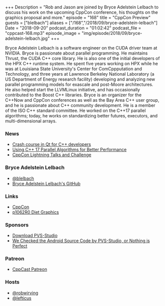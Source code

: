 +++
Description = "Rob and Jason are joined by Bryce Adelstein Lelbach to discuss his work on the upcoming CppCon conference, his thoughts on the graphics proposal and more."
episode = "168"
title = "CppCon Preview"
guests = ["blelbach"]
aliases = ["/168","/2018/09/bryce-adelstein-lelbach"]
Date = "2018-09-20"
podcast_duration = "01:02:42"
podcast_file = "cppcast-168.mp3"
episode_image = "img/episode/2018/09/bryce-adelstein-lelbach.jpg"
+++

Bryce Adelstein Lelbach is a software engineer on the CUDA driver team at NVIDIA. Bryce is passionate about parallel programming. He maintains Thrust, the CUDA C++ core library. He is also one of the initial developers of the HPX C++ runtime system. He spent five years working on HPX while he was at Louisiana State University's Center for ComCppputation and Technology, and three years at Lawrence Berkeley National Laboratory (a US Department of Energy research facility) developing and analyzing new parallel programming models for exascale and post-Moore architectures. He also helped start the LLVMLinux initiative, and has occasionally contributed to the Boost C++ libraries. Bryce is an organizer for the C++Now and CppCon conferences as well as the Bay Area C++ user group, and he is passionate about C++ community development. He is a member of the ISO C++ standard committee. He worked on the C++17 parallel algorithms; today, he works on standardizing better futures, executors, and multi-dimensional arrays.

### News ###

 - [Crash course in Qt for C++ developers](https://www.cleanqt.io/blog/crash-course-in-qt-for-c%2B%2B-developers,-part-1)
 - [Using C++ 17 Parallel Algorithms for Better Performance](https://blogs.msdn.microsoft.com/vcblog/2018/09/11/using-c17-parallel-algorithms-for-better-performance/)
 - [CppCon Lightning Talks and Challenge](https://cppcon.org/2018call-for-lightningtalks/)

### Bryce Adelstein Lelbach ###

 - [@blelbach](https://twitter.com/blelbach)
 - [Bryce Adelstein Lelbach's GitHub](https://github.com/brycelelbach)

### Links ###

 - [CppCon](https://cppcon.org/)
 - [p1062R0 Diet Graphics](http://www.open-std.org/jtc1/sc22/wg21/docs/papers/2018/p1062r0.html)

### Sponsors ###

- [Download PVS-Studio](https://www.viva64.com/en/pvs-studio-download/)
- [We Checked the Android Source Code by PVS-Studio, or Nothing is Perfect](https://www.viva64.com/en/b/0579/)

### Patreon ###

- [CppCast Patreon](https://www.patreon.com/CppCast)

### Hosts ###

- [@robwirving](https://twitter.com/robwirving)
- [@lefticus](https://twitter.com/lefticus)

